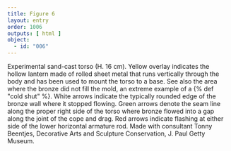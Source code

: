 ```yaml
---
title: Figure 6
layout: entry
order: 1006
outputs: [ html ]
object:
  - id: "006"
---
```


Experimental sand-cast torso (H. 16 cm). Yellow overlay indicates the hollow lantern made of rolled sheet metal that runs vertically through the body and has been used to mount the torso to a base. See also the area where the bronze did not fill the mold, an extreme example of a {% def "cold shut" %}. White arrows indicate the typically rounded edge of the bronze wall where it stopped flowing. Green arrows denote the seam line along the proper right side of the torso where bronze flowed into a gap along the joint of the cope and drag. Red arrows indicate flashing at either side of the lower horizontal armature rod. Made with consultant Tonny Beentjes, Decorative Arts and Sculpture Conservation, J. Paul Getty Museum.
